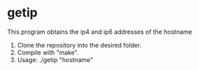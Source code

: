 # getip
This program obtains the ip4 and ip6 addresses of the hostname
1. Clone the repository into the desired folder.
2. Compile with "make".
3. Usage: 
    ./getip "hostname"
